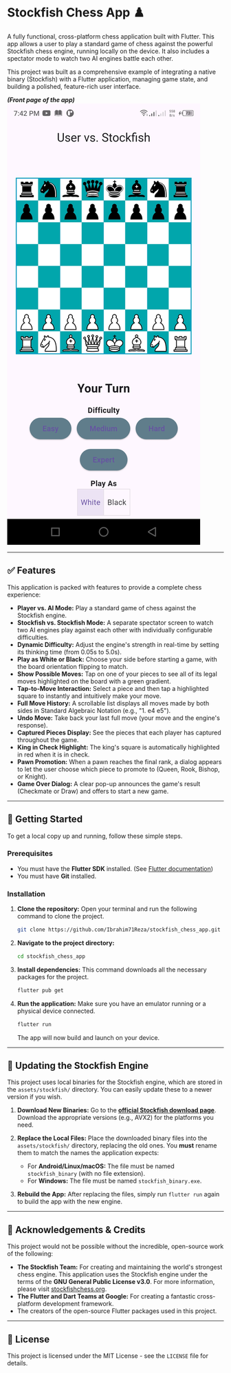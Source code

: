 # Stockfish Chess App ♟️

A fully functional, cross-platform chess application built with Flutter. This app allows a user to play a standard game of chess against the powerful Stockfish chess engine, running locally on the device. It also includes a spectator mode to watch two AI engines battle each other.

This project was built as a comprehensive example of integrating a native binary (Stockfish) with a Flutter application, managing game state, and building a polished, feature-rich user interface.

***(Front page of the app)***
![App Screenshot](assets\images\Front_page.jpg)

---

## ✅ Features

This application is packed with features to provide a complete chess experience:

-   **Player vs. AI Mode:** Play a standard game of chess against the Stockfish engine.
-   **Stockfish vs. Stockfish Mode:** A separate spectator screen to watch two AI engines play against each other with individually configurable difficulties.
-   **Dynamic Difficulty:** Adjust the engine's strength in real-time by setting its thinking time (from 0.05s to 5.0s).
-   **Play as White or Black:** Choose your side before starting a game, with the board orientation flipping to match.
-   **Show Possible Moves:** Tap on one of your pieces to see all of its legal moves highlighted on the board with a green gradient.
-   **Tap-to-Move Interaction:** Select a piece and then tap a highlighted square to instantly and intuitively make your move.
-   **Full Move History:** A scrollable list displays all moves made by both sides in Standard Algebraic Notation (e.g., "1. e4 e5").
-   **Undo Move:** Take back your last full move (your move and the engine's response).
-   **Captured Pieces Display:** See the pieces that each player has captured throughout the game.
-   **King in Check Highlight:** The king's square is automatically highlighted in red when it is in check.
-   **Pawn Promotion:** When a pawn reaches the final rank, a dialog appears to let the user choose which piece to promote to (Queen, Rook, Bishop, or Knight).
-   **Game Over Dialog:** A clear pop-up announces the game's result (Checkmate or Draw) and offers to start a new game.

---

## 🚀 Getting Started

To get a local copy up and running, follow these simple steps.

### Prerequisites

-   You must have the **Flutter SDK** installed. (See [Flutter documentation](https://flutter.dev/docs/get-started/install))
-   You must have **Git** installed.

### Installation

1.  **Clone the repository:**
    Open your terminal and run the following command to clone the project.
    ```bash
    git clone https://github.com/Ibrahim71Reza/stockfish_chess_app.git
    ```

2.  **Navigate to the project directory:**
    ```bash
    cd stockfish_chess_app
    ```

3.  **Install dependencies:**
    This command downloads all the necessary packages for the project.
    ```bash
    flutter pub get
    ```

4.  **Run the application:**
    Make sure you have an emulator running or a physical device connected.
    ```bash
    flutter run
    ```
    The app will now build and launch on your device.

---

## 🔧 Updating the Stockfish Engine

This project uses local binaries for the Stockfish engine, which are stored in the `assets/stockfish/` directory. You can easily update these to a newer version if you wish.

1.  **Download New Binaries:**
    Go to the [**official Stockfish download page**](https://stockfishchess.org/download/). Download the appropriate versions (e.g., AVX2) for the platforms you need.

2.  **Replace the Local Files:**
    Place the downloaded binary files into the `assets/stockfish/` directory, replacing the old ones. You **must** rename them to match the names the application expects:
    -   For **Android/Linux/macOS:** The file must be named `stockfish_binary` (with no file extension).
    -   For **Windows:** The file must be named `stockfish_binary.exe`.

3.  **Rebuild the App:**
    After replacing the files, simply run `flutter run` again to build the app with the new engine.

---

## 🙏 Acknowledgements & Credits

This project would not be possible without the incredible, open-source work of the following:

-   **The Stockfish Team:** For creating and maintaining the world's strongest chess engine. This application uses the Stockfish engine under the terms of the **GNU General Public License v3.0**. For more information, please visit [stockfishchess.org](https://stockfishchess.org).
-   **The Flutter and Dart Teams at Google:** For creating a fantastic cross-platform development framework.
-   The creators of the open-source Flutter packages used in this project.

---

## 📄 License

This project is licensed under the MIT License - see the `LICENSE` file for details.